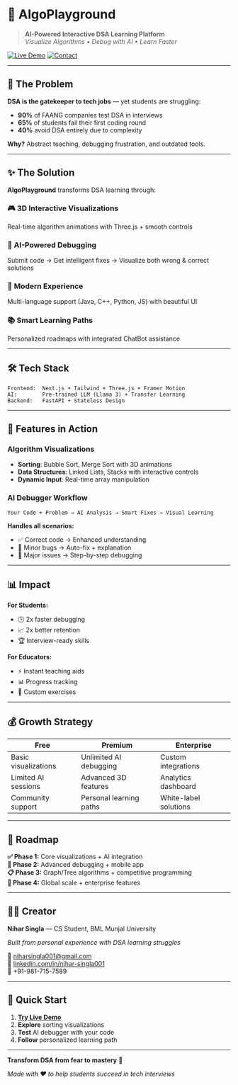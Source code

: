 # 🚀 AlgoPlayground

> **AI-Powered Interactive DSA Learning Platform**  
> *Visualize Algorithms • Debug with AI • Learn Faster*

[![Live Demo](https://img.shields.io/badge/🌐_Live_Demo-4f46e5?style=for-the-badge)](https://algoplayground.vercel.app/category)
[![Contact](https://img.shields.io/badge/💬_Contact-0077b5?style=for-the-badge)](https://linkedin.com/in/nihar-singla001)

---

## 🎯 The Problem

**DSA is the gatekeeper to tech jobs** — yet students are struggling:

- **90%** of FAANG companies test DSA in interviews
- **65%** of students fail their first coding round  
- **40%** avoid DSA entirely due to complexity

**Why?** Abstract teaching, debugging frustration, and outdated tools.

---

## ✨ The Solution

**AlgoPlayground** transforms DSA learning through:

### 🎮 **3D Interactive Visualizations**
Real-time algorithm animations with Three.js + smooth controls

### 🤖 **AI-Powered Debugging**  
Submit code → Get intelligent fixes → Visualize both wrong & correct solutions

### 🎨 **Modern Experience**
Multi-language support (Java, C++, Python, JS) with beautiful UI

### 📚 **Smart Learning Paths**
Personalized roadmaps with integrated ChatBot assistance

---

## 🛠️ Tech Stack

```
Frontend:  Next.js + Tailwind + Three.js + Framer Motion
AI:        Pre-trained LLM (Llama 3) + Transfer Learning  
Backend:   FastAPI + Stateless Design
```

---

## 🚀 Features in Action

### Algorithm Visualizations
- **Sorting**: Bubble Sort, Merge Sort with 3D animations
- **Data Structures**: Linked Lists, Stacks with interactive controls
- **Dynamic Input**: Real-time array manipulation

### AI Debugger Workflow
```
Your Code + Problem → AI Analysis → Smart Fixes → Visual Learning
```

**Handles all scenarios:**
- ✅ Correct code → Enhanced understanding
- 🔧 Minor bugs → Auto-fix + explanation  
- 🚨 Major issues → Step-by-step debugging

---

## 📊 Impact

**For Students:**
- 🕒 2x faster debugging
- 📈 2x better retention  
- 🏆 Interview-ready skills

**For Educators:**
- ⚡ Instant teaching aids
- 📊 Progress tracking
- 🎨 Custom exercises

---

## 💰 Growth Strategy

| **Free** | **Premium** | **Enterprise** |
|----------|-------------|----------------|
| Basic visualizations | Unlimited AI debugging | Custom integrations |
| Limited AI sessions | Advanced 3D features | Analytics dashboard |
| Community support | Personal learning paths | White-label solutions |

---

## 🎯 Roadmap

**✅ Phase 1:** Core visualizations + AI integration  
**🚧 Phase 2:** Advanced debugging + mobile app  
**📋 Phase 3:** Graph/Tree algorithms + competitive programming  
**🌟 Phase 4:** Global scale + enterprise features

---

## 👨‍💻 Creator

**Nihar Singla** — CS Student, BML Munjal University

*Built from personal experience with DSA learning struggles*

📧 niharsingla001@gmail.com  
💼 [linkedin.com/in/nihar-singla001](https://linkedin.com/in/nihar-singla001)  
📱 +91-981-715-7589

---

## 🚀 Quick Start

1. **[Try Live Demo](https://algoplayground.vercel.app/category)** 
2. **Explore** sorting visualizations
3. **Test** AI debugger with your code
4. **Follow** personalized learning path

---

**Transform DSA from fear to mastery** 🌟

*Made with ❤️ to help students succeed in tech interviews*
